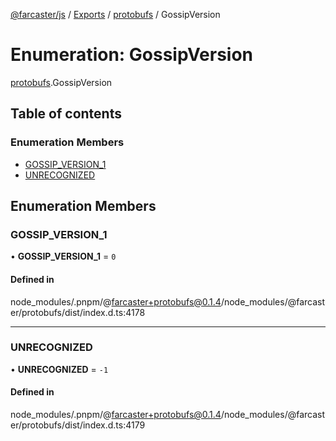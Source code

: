[@farcaster/js](../README.md) / [Exports](../modules.md) / [protobufs](../modules/protobufs.md) / GossipVersion

# Enumeration: GossipVersion

[protobufs](../modules/protobufs.md).GossipVersion

## Table of contents

### Enumeration Members

- [GOSSIP\_VERSION\_1](protobufs.GossipVersion.md#gossip_version_1)
- [UNRECOGNIZED](protobufs.GossipVersion.md#unrecognized)

## Enumeration Members

### GOSSIP\_VERSION\_1

• **GOSSIP\_VERSION\_1** = ``0``

#### Defined in

node_modules/.pnpm/@farcaster+protobufs@0.1.4/node_modules/@farcaster/protobufs/dist/index.d.ts:4178

___

### UNRECOGNIZED

• **UNRECOGNIZED** = ``-1``

#### Defined in

node_modules/.pnpm/@farcaster+protobufs@0.1.4/node_modules/@farcaster/protobufs/dist/index.d.ts:4179
